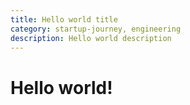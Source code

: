 ```yaml
---
title: Hello world title
category: startup-journey, engineering
description: Hello world description
---
```


# Hello world!
